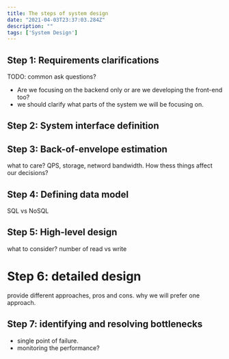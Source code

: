 ```yaml
---
title: The steps of system design
date: "2021-04-03T23:37:03.284Z"
description: ""
tags: ['System Design']
---
```


## Step 1: Requirements clarifications

TODO: common ask questions?
- Are we focusing on the backend only or are we developing the front-end too?
- we should clarify what parts of the system we will be focusing on.

## Step 2: System interface definition

## Step 3: Back-of-envelope estimation
what to care? QPS, storage, netword bandwidth. How thess things affect our decisions?

## Step 4: Defining data model
SQL vs NoSQL

## Step 5: High-level design
what to consider? number of read vs write

# Step 6: detailed design
provide different approaches, pros and cons. why we will prefer one approach.

## Step 7: identifying and resolving bottlenecks
- single point of failure.
- monitoring the performance?

